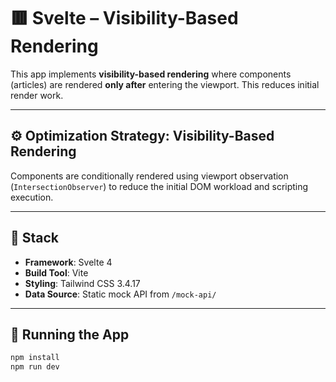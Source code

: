 # 🟥 Svelte – Visibility-Based Rendering

This app implements **visibility-based rendering** where components (articles) are rendered **only after** entering the viewport. This reduces initial render work.

---

## ⚙️ Optimization Strategy: Visibility-Based Rendering

Components are conditionally rendered using viewport observation (`IntersectionObserver`) to reduce the initial DOM workload and scripting execution.

---

## 🧱 Stack

- **Framework**: Svelte 4
- **Build Tool**: Vite
- **Styling**: Tailwind CSS 3.4.17
- **Data Source**: Static mock API from `/mock-api/`

---

## 🚀 Running the App

```bash
npm install
npm run dev

